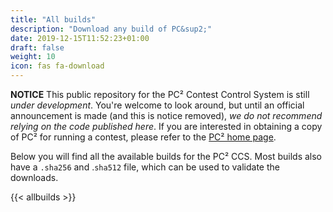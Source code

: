 ```yaml
---
title: "All builds"
description: "Download any build of PC&sup2;"
date: 2019-12-15T11:52:23+01:00
draft: false
weight: 10
icon: fas fa-download
---
```


**NOTICE**  This public repository for the PC&sup2; Contest Control System is still _under development_.  You're welcome to look around,
but until an official announcement is made (and this is notice removed), _we do not recommend relying on the code published here_.
If you are interested in obtaining a copy of PC&sup2; for running a contest, please refer to the [PC&sup2; home page](https://pc2.ecs.csus.edu).

Below you will find all the available builds for the PC&sup2; CCS. Most builds also have a `.sha256` and .`sha512` file, which can be used to validate the downloads.

{{< allbuilds >}}

